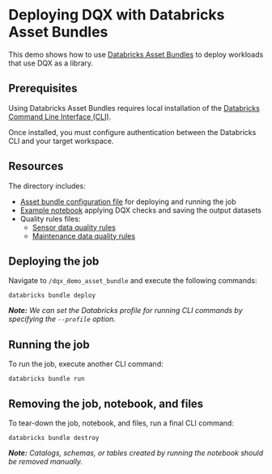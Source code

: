 Deploying DQX with Databricks Asset Bundles
===
This demo shows how to use [Databricks Asset Bundles](https://docs.databricks.com/aws/en/dev-tools/bundles/) to deploy workloads that use DQX as a library.

## Prerequisites
Using Databricks Asset Bundles requires local installation of the [Databricks Command Line Interface (CLI)](https://docs.databricks.com/aws/en/dev-tools/cli/).

Once installed, you must configure authentication between the Databricks CLI and your target workspace.

## Resources
The directory includes:
- [Asset bundle configuration file](/demos/dqx_demo_asset_bundle/databricks.yml) for deploying and running the job
- [Example notebook](/demos/dqx_demo_asset_bundle/dqx_demo_notebook.py) applying DQX checks and saving the output datasets
- Quality rules files:
  - [Sensor data quality rules](/demos/dqx_demo_asset_bundle/sensor_data_quality_rules.yml)
  - [Maintenance data quality rules](/demos/dqx_demo_asset_bundle/maintenance_data_quality_rules.yml)

## Deploying the job
Navigate to `/dqx_demo_asset_bundle` and execute the following commands:

```
databricks bundle deploy
```
***Note:** We can set the Databricks profile for running CLI commands by specifying the `--profile` option.*

## Running the job
To run the job, execute another CLI command:

```
databricks bundle run
```

## Removing the job, notebook, and files
To tear-down the job, notebook, and files, run a final CLI command:

```
databricks bundle destroy
```

***Note:** Catalogs, schemas, or tables created by running the notebook should be removed manually.*